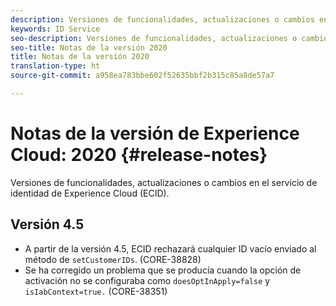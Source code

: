 ```yaml
---
description: Versiones de funcionalidades, actualizaciones o cambios en el servicio de identidad de Experience Cloud.
keywords: ID Service
seo-description: Versiones de funcionalidades, actualizaciones o cambios en el servicio de identidad de Experience Cloud.
seo-title: Notas de la versión 2020
title: Notas de la versión 2020
translation-type: ht
source-git-commit: a958ea783bbe602f52635bbf2b315c85a8de57a7

---
```



# Notas de la versión de Experience Cloud: 2020 {#release-notes}

Versiones de funcionalidades, actualizaciones o cambios en el servicio de identidad de Experience Cloud (ECID).

## Versión 4.5

* A partir de la versión 4.5, ECID rechazará cualquier ID vacío enviado al método de `setCustomerIDs`. (CORE-38828)
* Se ha corregido un problema que se producía cuando la opción de activación no se configuraba como `doesOptInApply=false` y `isIabContext=true.` (CORE-38351)
